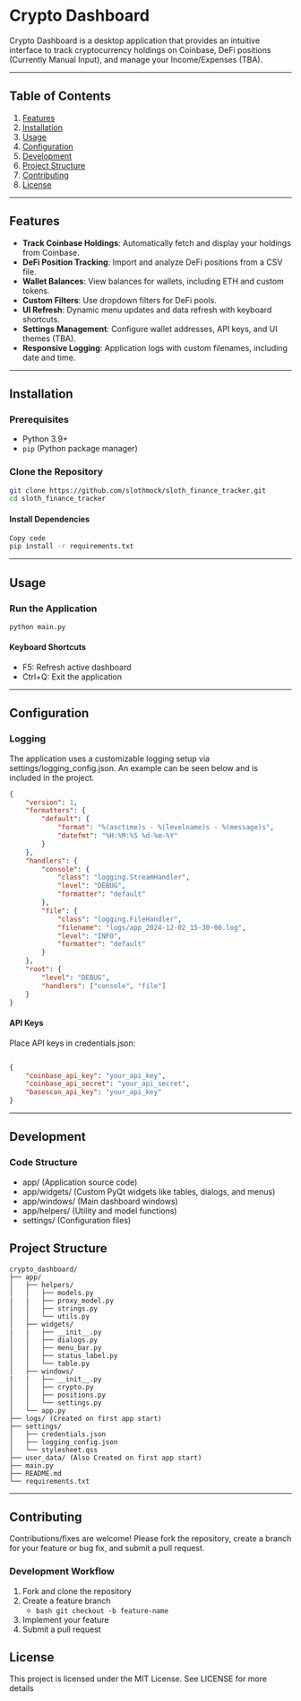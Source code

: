# Crypto Dashboard

Crypto Dashboard is a desktop application that provides an intuitive interface to track cryptocurrency holdings on Coinbase, DeFi positions (Currently Manual Input), and manage your Income/Expenses (TBA).

---

## Table of Contents

1. [Features](#features)
2. [Installation](#installation)
3. [Usage](#usage)
4. [Configuration](#configuration)
5. [Development](#development)
6. [Project Structure](#project-structure)
7. [Contributing](#contributing)
8. [License](#license)

---

## Features

- **Track Coinbase Holdings**: Automatically fetch and display your holdings from Coinbase.
- **DeFi Position Tracking**: Import and analyze DeFi positions from a CSV file.
- **Wallet Balances**: View balances for wallets, including ETH and custom tokens.
- **Custom Filters**: Use dropdown filters for DeFi pools.
- **UI Refresh**: Dynamic menu updates and data refresh with keyboard shortcuts.
- **Settings Management**: Configure wallet addresses, API keys, and UI themes (TBA).
- **Responsive Logging**: Application logs with custom filenames, including date and time.

---

## Installation

### Prerequisites

- Python 3.9+
- `pip` (Python package manager)

### Clone the Repository

```bash
git clone https://github.com/slothmock/sloth_finance_tracker.git
cd sloth_finance_tracker
```

#### Install Dependencies

```bash
Copy code
pip install -r requirements.txt
```

---

## Usage

### Run the Application

```bash
python main.py
```

#### Keyboard Shortcuts

- F5: Refresh active dashboard
- Ctrl+Q: Exit the application

---

## Configuration

### Logging

The application uses a customizable logging setup via settings/logging_config.json.
An example can be seen below and is included in the project.

```json
{
    "version": 1,
    "formatters": {
        "default": {
            "format": "%(asctime)s - %(levelname)s - %(message)s",
            "datefmt": "%H:%M:%S %d-%m-%Y"
        }
    },
    "handlers": {
        "console": {
            "class": "logging.StreamHandler",
            "level": "DEBUG",
            "formatter": "default"
        },
        "file": {
            "class": "logging.FileHandler",
            "filename": "logs/app_2024-12-02_15-30-00.log",
            "level": "INFO",
            "formatter": "default"
        }
    },
    "root": {
        "level": "DEBUG",
        "handlers": ["console", "file"]
    }
}
```

#### API Keys

Place API keys in credentials.json:

```json

{
    "coinbase_api_key": "your_api_key",
    "coinbase_api_secret": "your_api_secret",
    "basescan_api_key": "your_api_key"
}
```

---

## Development

### Code Structure

- app/ (Application source code)
- app/widgets/ (Custom PyQt widgets like tables, dialogs, and menus)
- app/windows/ (Main dashboard windows)
- app/helpers/ (Utility and model functions)
- settings/  (Configuration files)

## Project Structure

```plaintext
crypto_dashboard/
├── app/
│   ├── helpers/
│   │   ├── models.py
|   |   ├── proxy_model.py
│   │   ├── strings.py
│   │   └── utils.py
│   ├── widgets/
|   |   ├── __init__.py
│   │   ├── dialogs.py
│   │   ├── menu_bar.py
│   │   ├── status_label.py
│   │   └── table.py
│   ├── windows/
|   |   ├── __init__.py
│   │   ├── crypto.py
│   │   ├── positions.py
│   │   └── settings.py
│   └── app.py
├── logs/ (Created on first app start)
├── settings/
│   ├── credentials.json
│   ├── logging_config.json
│   └── stylesheet.qss
├── user_data/ (Also Created on first app start)
├── main.py
├── README.md
└── requirements.txt
```

---

## Contributing

Contributions/fixes are welcome! Please fork the repository, create a branch for your feature or bug fix, and submit a pull request.

### Development Workflow

1. Fork and clone the repository
2. Create a feature branch
    - ```bash git checkout -b feature-name```
3. Implement your feature
4. Submit a pull request

## License

This project is licensed under the MIT License. See LICENSE for more details
